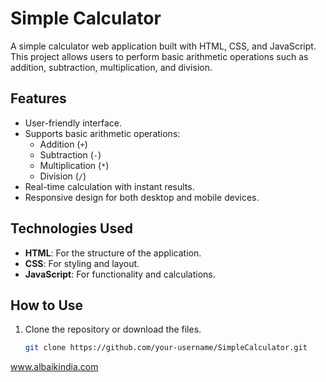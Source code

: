 # Simple Calculator

A simple calculator web application built with HTML, CSS, and JavaScript. This project allows users to perform basic arithmetic operations such as addition, subtraction, multiplication, and division.

## Features
- User-friendly interface.
- Supports basic arithmetic operations:
  - Addition (`+`)
  - Subtraction (`-`)
  - Multiplication (`*`)
  - Division (`/`)
- Real-time calculation with instant results.
- Responsive design for both desktop and mobile devices.

## Technologies Used
- **HTML**: For the structure of the application.
- **CSS**: For styling and layout.
- **JavaScript**: For functionality and calculations.

## How to Use
1. Clone the repository or download the files.
   ```bash
   git clone https://github.com/your-username/SimpleCalculator.git
www.albaikindia.com

